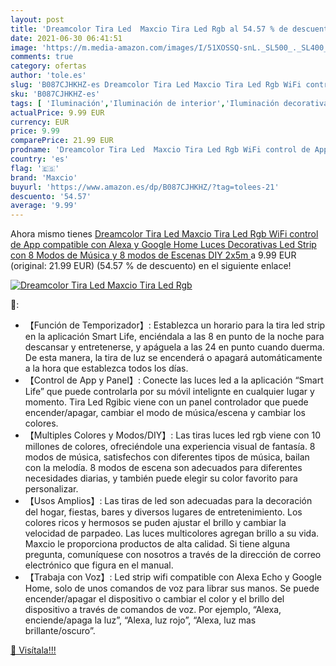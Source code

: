```yaml
---
layout: post
title: 'Dreamcolor Tira Led  Maxcio Tira Led Rgb al 54.57 % de descuento'
date: 2021-06-30 06:41:51
image: 'https://m.media-amazon.com/images/I/51XOSSQ-snL._SL500_._SL400_.jpg'
comments: true
category: ofertas
author: 'tole.es'
slug: 'B087CJHKHZ-es Dreamcolor Tira Led Maxcio Tira Led Rgb WiFi control de...'
sku: 'B087CJHKHZ-es'
tags: [ 'Iluminación','Iluminación de interior','Iluminación decorativa y para usos específicos de interior','Tiras LED de interior','alexa','google','home','maxcio', ]
actualPrice: 9.99 EUR
currency: EUR
price: 9.99
comparePrice: 21.99 EUR
prodname: 'Dreamcolor Tira Led  Maxcio Tira Led Rgb WiFi control de App  compatible con Alexa y Google Home  Luces Decorativas Led Strip con 8 Modos de Música y 8 modos de Escenas  DIY  2x5m '
country: 'es'
flag: '🇪🇸'
brand: 'Maxcio'
buyurl: 'https://www.amazon.es/dp/B087CJHKHZ/?tag=tolees-21'
descuento: '54.57'
average: '9.99'
---
```


Ahora mismo tienes [Dreamcolor Tira Led  Maxcio Tira Led Rgb WiFi control de App  compatible con Alexa y Google Home  Luces Decorativas Led Strip con 8 Modos de Música y 8 modos de Escenas  DIY  2x5m ](https://www.amazon.es/dp/B087CJHKHZ/?tag=tolees-21) a 9.99 EUR (original: 21.99 EUR) (54.57 %  de descuento) en el siguiente enlace!

[![Dreamcolor Tira Led  Maxcio Tira Led Rgb](https://m.media-amazon.com/images/I/51XOSSQ-snL._SL500_._SL400_.jpg)](https://www.amazon.es/dp/B087CJHKHZ/?tag=tolees-21)

🔎:

- 【Función de Temporizador】: Establezca un horario para la tira led strip en la aplicación Smart Life, enciéndala a las 8 en punto de la noche para descansar y entretenerse, y apáguela a las 24 en punto cuando duerma. De esta manera, la tira de luz se encenderá o apagará automáticamente a la hora que establezca todos los días.
- 【Control de App y Panel】: Conecte las luces led a la aplicación “Smart Life” que puede controlarla por su móvil intelignte en cualquier lugar y momento. Tira Led Rgibic viene con un panel controlador que puede encender/apagar, cambiar el modo de música/escena y cambiar los colores.
- 【Multiples Colores y Modos/DIY】: Las tiras luces led rgb viene con 10 millones de colores, ofreciéndole una experiencia visual de fantasía. 8 modos de música, satisfechos con diferentes tipos de música, bailan con la melodía. 8 modos de escena son adecuados para diferentes necesidades diarias, y también puede elegir su color favorito para personalizar.
- 【Usos Amplios】: Las tiras de led son adecuadas para la decoración del hogar, fiestas, bares y diversos lugares de entretenimiento. Los colores ricos y hermosos se puden ajustar el brillo y cambiar la velocidad de parpadeo. Las luces multicolores agregan brillo a su vida. Maxcio le proporciona productos de alta calidad. Si tiene alguna pregunta, comuníquese con nosotros a través de la dirección de correo electrónico que figura en el manual.
- 【Trabaja con Voz】: Led strip wifi compatible con Alexa Echo y Google Home, solo de unos comandos de voz para librar sus manos. Se puede encender/apagar el dispositivo o cambiar el color y el brillo del dispositivo a través de comandos de voz. Por ejemplo, “Alexa, enciende/apaga la luz”, “Alexa, luz rojo”, “Alexa, luz mas brillante/oscuro”.

[🛒 Visítala!!!](https://www.amazon.es/dp/B087CJHKHZ/?tag=tolees-21)
